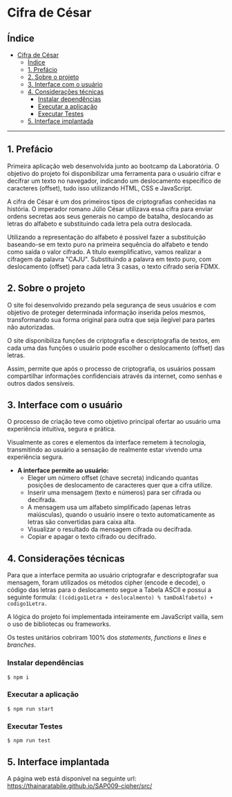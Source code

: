 # Cifra de César

## Índice

- [Cifra de César](#cifra-de-césar)
  - [Índice](#índice)
  - [1. Prefácio](#1-prefácio)
  - [2. Sobre o projeto](#2-sobre-o-projeto)
  - [3. Interface com o usuário](#3-interface-com-o-usuário)
  - [4. Considerações técnicas](#4-considerações-técnicas)
    - [Instalar dependências](#instalar-dependências)
    - [Executar a aplicação](#executar-a-aplicação)
    - [Executar Testes](#executar-testes)
  - [5. Interface implantada](#5-interface-implantada)
***

## 1. Prefácio

Primeira aplicação web desenvolvida junto ao bootcamp da Laboratória.
O objetivo do projeto foi disponibilizar uma ferramenta para o usuário cifrar e decifrar um texto no navegador, indicando um deslocamento específico de caracteres (offset), tudo isso utilizando HTML, CSS e JavaScript.

A cifra de César é um dos primeiros tipos de criptografias conhecidas na história. O imperador romano Júlio César utilizava essa cifra para enviar ordens secretas aos seus generais no campo de batalha, deslocando as letras do alfabeto e substituindo cada letra pela outra deslocada.

Utilizando a representação do alfabeto é possível fazer a substituição baseando-se em texto puro na primeira sequência do alfabeto e tendo como saída o valor cifrado.
A título exemplificativo, vamos realizar a cifragem da palavra "CAJU". Substituindo a palavra em texto puro, com deslocamento (offset) para cada letra 3 casas, o texto cifrado seria FDMX.



## 2. Sobre o projeto

O site foi desenvolvido prezando pela segurança de seus usuários e com objetivo de proteger determinada informação inserida pelos mesmos, transformando sua forma original para outra que seja ilegível para partes não autorizadas.

O site disponibiliza funções de criptografia e descriptografia de textos, em cada uma das funções o usuário pode escolher o deslocamento (offset) das letras. 

Assim, permite que após o processo de criptografia, os usuários possam compartilhar  informações confidenciais através da internet, como senhas e outros dados sensíveis.



## 3. Interface com o usuário


O processo de criação teve como objetivo principal ofertar ao usuário uma experiência intuitiva, segura e prática.

Visualmente as cores e elementos da interface remetem à tecnologia, transmitindo ao usuário a sensação de realmente estar vivendo uma experiência segura.

* **A interface permite ao usuário:**
  - Eleger um número offset (chave secreta) indicando quantas posições de deslocamento de caracteres quer que a cifra utilize.
  - Inserir uma mensagem (texto e  números) para ser cifrada ou decifrada.
  - A mensagem usa um alfabeto simplificado (apenas letras maiúsculas), quando o usuário insere o texto automaticamente as letras são convertidas para caixa alta.
  - Visualizar o resultado da mensagem cifrada ou decifrada.
  - Copiar e apagar o texto cifrado ou decifrado.


## 4. Considerações técnicas
Para que a interface permita ao usuário criptografar e descriptografar sua mensagem, foram utilizados os métodos cipher (encode e decode), o código das letras para o deslocamento segue a Tabela ASCII e possui a seguinte formula: 
`((código1Letra + deslocalmento) % tamDoAlfabeto) + codigo1Letra.`

A lógica do projeto foi implementada inteiramente em JavaScript vailla, sem o uso de  bibliotecas ou frameworks.

Os testes unitários cobriram 100% dos _statements_, _functions_
e _lines_ e _branches_. 

### Instalar dependências
```
$ npm i
```

### Executar a aplicação
```
$ npm run start
```

### Executar Testes
```
$ npm run test
```

## 5. Interface implantada

A página web está disponível na seguinte url: https://thainaratabile.github.io/SAP009-cipher/src/
